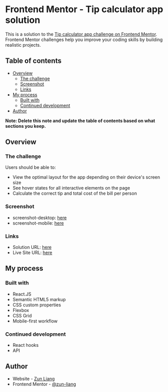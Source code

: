 # Frontend Mentor - Tip calculator app solution

This is a solution to the [Tip calculator app challenge on Frontend Mentor](https://www.frontendmentor.io/challenges/tip-calculator-app-ugJNGbJUX). Frontend Mentor challenges help you improve your coding skills by building realistic projects.

## Table of contents

- [Overview](#overview)
  - [The challenge](#the-challenge)
  - [Screenshot](#screenshot)
  - [Links](#links)
- [My process](#my-process)
  - [Built with](#built-with)
  - [Continued development](#continued-development)
- [Author](#author)

**Note: Delete this note and update the table of contents based on what sections you keep.**

## Overview

### The challenge

Users should be able to:

- View the optimal layout for the app depending on their device's screen size
- See hover states for all interactive elements on the page
- Calculate the correct tip and total cost of the bill per person

### Screenshot

- screenshot-desktop: [here](./screenshots/screenshot-desktop.png)
- screenshot-mobile: [here](./screenshots/screenshot-mobile.png)

### Links

- Solution URL: [here](https://www.frontendmentor.io/solutions/)
- Live Site URL: [here](https://zun-liang.github.io/tip-calculator-app-main/)

## My process

### Built with

- React.JS
- Semantic HTML5 markup
- CSS custom properties
- Flexbox
- CSS Grid
- Mobile-first workflow


### Continued development

- React hooks
- API

## Author

- Website - [Zun Liang](https://zun-liang.github.io/)
- Frontend Mentor - [@zun-liang](https://www.frontendmentor.io/profile/zun-liang)
